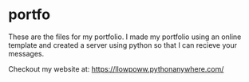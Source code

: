 # portfo

These are the files for my portfolio. I made my portfolio using an online template and created a server using python so that I can recieve your messages. 

Checkout my website at: https://llowpoww.pythonanywhere.com/

